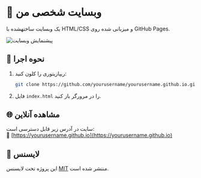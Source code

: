 # 🎯 وبسایت شخصی من  
یک وبسایت ساختهشده با HTML/CSS و میزبانی شده روی GitHub Pages.

![پیشنمایش وبسایت](screenshot.png)

## 🚀 نحوه اجرا  
1. ریپازیتوری را کلون کنید:  
   ```bash
   git clone https://github.com/yourusername/yourusername.github.io.git
   ```
2. فایل `index.html` را در مرورگر باز کنید.  

## 🌐 مشاهده آنلاین  
سایت در آدرس زیر قابل دسترسی است:  
🔗 [https://yourusername.github.io](https://yourusername.github.io)

## 📜 لایسنس  
این پروژه تحت لایسنس [MIT](LICENSE) منتشر شده است.
